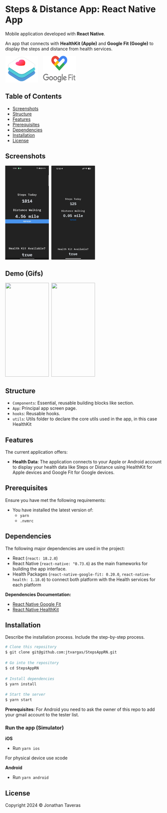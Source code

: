 
# Steps & Distance App: React Native App

Mobile application developed with **React Native**.

An app that connects with **HealthKit (Apple)** and **Google Fit (Google)** to display the steps and distance from health services.

<img src="./assets/preview/healthkit-logo.png"  width="105" height="85">&nbsp;&nbsp;&nbsp;&nbsp;<img src="./assets/preview/google-fit.png"  width="105" height="85">

## Table of Contents
- [Screenshots](#screenshots)
- [Structure](#structure)
- [Features](#features)
- [Prerequisites](#prerequisites)
- [Dependencies](#dependencies)
- [Installation](#installation)
- [License](#license)

## Screenshots

<img src="./assets/preview/android-app-example.png"  width="140" height="300">
&nbsp;<img src="./assets/preview/ios-app-example.jpeg"  width="140" height="300">&nbsp;

## Demo (Gifs)

<img src="./assets/preview/steps-app-rn.gif"  width="140" height="300">
&nbsp;<img src="./assets/preview/ios-example.gif"  width="140" height="300">&nbsp;

## Structure

- `Components`: Essential, reusable building blocks like section.
- `App`: Principal app screen page.
- `hooks`: Reusable hooks.
- `utils`: Utils folder to declare the core utils used in the app, in this case HealthKit

## Features
The current application offers:

- **Health Data**: The application connects to your Apple or Android account to display your health data like Steps or Distance using HealthKit for Apple devices and Google Fit for Google devices.

## Prerequisites
Ensure you have met the following requirements:

* You have installed the latest version of:
	*  `yarn`
   * `.nvmrc`

## Dependencies
The following major dependencies are used in the project:

- React (`react: 18.2.0`) 
- React Native (`react-native: "0.73.6`) as the main frameworks for building the app interface.
- Health Packages (`react-native-google-fit: 0.20.0`, `react-native-health: 1.18.0`) to connect both platform with the Health services for each platform

**Dependencies Documentation:**
- [React Native Google Fit](https://github.com/StasDoskalenko/react-native-google-fit#readme)
- [React Native HealthKit](https://github.com/agencyenterprise/react-native-healthkit#readme)


## Installation
Describe the installation process. Include the step-by-step process.

```bash
# Clone this repository
$ git clone git@github.com:jtvargas/StepsAppRN.git

# Go into the repository
$ cd StepsAppRN

# Install dependencies
$ yarn install

# Start the server
$ yarn start

```
**Prerequisites**: For Android you need to ask the owner of this repo to add your gmail account to the tester list.

### Run the app (**Simulator**)

**iOS**
- Run `yarn ios`

For physical device use xcode

**Android**
- Run `yarn android`



## License
Copyright 2024 © Jonathan Taveras